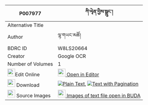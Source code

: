 |P007977|ཀི་ལྭེན་བྱིས་སྒྲུང་། 
| --- | --- 
|Alternative Title |
|Author| ལྷ་གཡང་མཚོ།
|BDRC ID | W8LS20664
|Creator | Google OCR
|Number of Volumes| 1
|<img width="25" src="https://img.icons8.com/color/25/000000/edit-property.png">Edit Online| [<img width="25" src="https://avatars.githubusercontent.com/u/45091458?s=200&v=4"> Open in Editor](http://editor.openpecha.org/P007977)
|<img width="25" src="https://img.icons8.com/fluent/48/000000/download-2.png"/>  Download | [![](https://img.icons8.com/color/20/000000/txt.png)Plain Text](https://github.com/Openpecha/P007977/releases/download/v1/ki_len(?)_jidrung_plain_P007977.zip), [![](https://img.icons8.com/color/20/000000/txt.png)Text with Pagination](https://github.com/Openpecha/P007977/releases/download/v1/ki_len(?)_jidrung_pages_P007977.zip)
|<img width="25" src="https://img.icons8.com/plasticine/100/000000/pictures-folder.png"/>  Source Images | [<img width="25" src="https://library.bdrc.io/icons/BUDA-small.svg"> Images of text file open in BUDA](https://library.bdrc.io/show/bdr:W8LS20664)